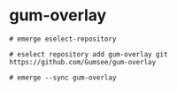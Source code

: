 # gum-overlay

 `# emerge eselect-repository`
 
`# eselect repository add gum-overlay git https://github.com/Gumsee/gum-overlay`

`# emerge --sync gum-overlay`
